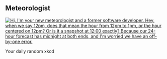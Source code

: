 ## Meteorologist
[![Hi, I'm your new meteorologist and a former software developer. Hey, when we say 12pm, does that mean the hour from 12pm to 1pm, or the hour centered on 12pm? Or is it a snapshot at 12:00 exactly? Because our 24-hour forecast has midnight at both ends, and I'm worried we have an off-by-one error.](https://imgs.xkcd.com/comics/meteorologist.png)](https://xkcd.com/1985/ "Hi, I'm your new meteorologist and a former software developer. Hey, when we say 12pm, does that mean the hour from 12pm to 1pm, or the hour centered on 12pm? Or is it a snapshot at 12:00 exactly? Because our 24-hour forecast has midnight at both ends, and I'm worried we have an off-by-one error.")

Your daily random xkcd
